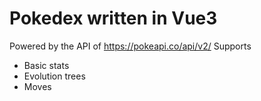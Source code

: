 # Pokedex written in Vue3 
Powered by the API of https://pokeapi.co/api/v2/
Supports 
- Basic stats
- Evolution trees
- Moves
